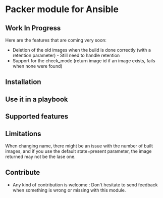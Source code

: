 # Packer module for Ansible

## Work In Progress

Here are the features that are coming very soon: 

 * Deletion of the old images when the build is done correctly (with a retention parameter) - Still need to handle retention
 * Support for the check_mode (return image id if an image exists, fails when none were found)

## Installation

## Use it in a playbook

## Supported features

## Limitations

When changing name, there might be an issue with the number of built images, and if you use the default state=present parameter, the image returned may not be the lase one. 

## Contribute 

 * Any kind of contribution is welcome : Don't hesitate to send feedback when something is wrong or missing with this module. 


